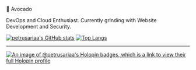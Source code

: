 🥑 Avocado

DevOps and Cloud Enthusiast. Currently grinding with Website Development and Security.

[![petrusariaa's GitHub stats](https://github-readme-stats.vercel.app/api?username=PetrusAriaa&theme=dracula&count_private=true&show_icons=true)](https://github.com/anuraghazra/github-readme-stats)
[![Top Langs](https://github-readme-stats.vercel.app/api/top-langs/?username=PetrusAriaa&hide=jupyter%20notebook&layout=compact)](https://github.com/anuraghazra/github-readme-stats)
<!--
PetrusAriaa/PetrusAriaa is a ✨ special ✨ repository because its `README.md` (this file) appears on your GitHub profile.
You can click the Preview link to take a look at your changes.
--->
<hr/>

[![An image of @petrusariaa's Holopin badges, which is a link to view their full Holopin profile](https://holopin.me/petrusariaa)](https://holopin.io/@petrusariaa)

